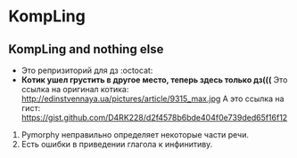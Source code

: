 # KompLing
## KompLing and nothing else
* Это репризиторий для дз :octocat:
* **Котик ушел грустить в другое место, теперь здесь только дз(((**
Это ссылка на оригинал котика: http://edinstvennaya.ua/pictures/article/9315_max.jpg
А это ссылка на гист: https://gist.github.com/D4RK228/d2f4578b6bde404f0e739ded65f16f12
1. Pymorphy неправильно определяет некоторые части речи.
2. Есть ошибки в приведении глагола к инфинитиву.

